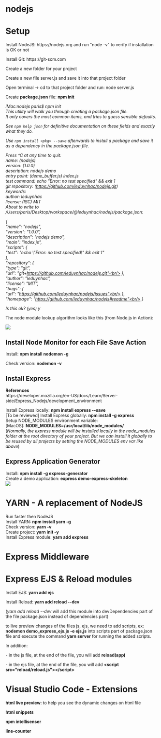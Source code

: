 # nodejs
<h1>Setup</h1>
<p>Install NodeJS: https://nodejs.org and run "node -v" to verify if installation is OK or not</p>
<p>Install Git: https://git-scm.com</p>
<p>Create a new folder for your project</p>
<p>Create a new file server.js and save it into that project folder</p>
<p>Open terminal -> cd to that project folder and run: node server.js</p>
<p>Create <b>package.json</b> file: <b>npm init</b></p>
<p><i>
iMac:nodejs paris$ npm init<br/>
This utility will walk you through creating a package.json file.<br/>
It only covers the most common items, and tries to guess sensible defaults.<br/>

See `npm help json` for definitive documentation on these fields
and exactly what they do.<br/>

Use `npm install <pkg> --save` afterwards to install a package and
save it as a dependency in the package.json file.<br/>

Press ^C at any time to quit.<br/>
name: (nodejs)<br/>
version: (1.0.0)<br/>
description: nodejs demo<br/>
entry point: (demo_buffer.js) index.js<br/>
test command: echo \"Error: no test specified\" && exit 1<br/>
git repository: (https://github.com/leduynhac/nodejs.git)<br/>
keywords:<br/>
author: leduynhac<br/>
license: (ISC) MIT<br/>
About to write to /Users/paris/Desktop/workspace/@leduynhac/nodejs/package.json:<br/>

{<br/>
  "name": "nodejs",<br/>
  "version": "1.0.0",<br/>
  "description": "nodejs demo",<br/>
  "main": "index.js",<br/>
  "scripts": {<br/>
    "test": "echo \\\"Error: no test specified\\\" && exit 1"<br/>
  },<br/>
  "repository": {<br/>
    "type": "git",<br/>
    "url": "git+https://github.com/leduynhac/nodejs.git"<br/>
  },<br/>
  "author": "leduynhac",<br/>
  "license": "MIT",<br/>
  "bugs": {<br/>
    "url": "https://github.com/leduynhac/nodejs/issues"<br/>
  },<br/>
  "homepage": "https://github.com/leduynhac/nodejs#readme"<br/>
}<br/>


Is this ok? (yes) y  <br/>
</i></p>
<p>The node module lookup algorithm looks like this (from Node.js in Action):</p>
<img src="https://lh3.googleusercontent.com/t647e3CPariM1ZbOLuwby1jECE7FyQtS1MWGaZS2mshlc-twZSjL765yKb22ydKujNGcXiwXBHhSULTIwNJpt5cA1CVKdLSjT_KTvniXLm3mUDH41SxUlciaCPvqq13rpwfouLr-uZpqpaaYNd6s51xkECgYt01YvKUlkbAtDa-vl9KHdx7RBFU0lztdeGH6EtDbXzTp7u9_c7G8Om9Ch7EWUWQ1XSp6dc_2Y4o-qQbm2PRX4Q6fF-JJIW9v1NqqA-DtI52oEa-2WEqU2lr_wr6xOfzwXt82fAgXEd9Cw96eaWXTsHGiXOjjJ56IWyjdd4h7dfi8hYgZQ3XBtPp3G0RgZ-iWL8gKw5jVVkaMvQzodKPa7ldz1iyDma-qTaz0t8Lwi9o9LEkN50qJNsI7akeA5Ys178OyOSwQwkC7nl-FdwEcGR9yMMr7mI8T0yZZXJx5Sqx06V9MtdNMUlFrDagAvuDAQ1uelWlTH2JB_K8JWldeuy0harXqAl0rjpv910doEPXl6zOD-w5v99DNJavbBviJf7J3tzp1mmgG1q0ljqV_hh9YkSW1kRAwjOFKhkx6MVk-IOiaVnAoX0cifIbSlAcVWkzGUnVPfQ=w655-h686-no"/> 
<h2>Install Node Monitor for each File Save Action</h2>
<p>Install: <b>npm install nodemon -g</b></p>
<p>Check version: <b>nodemon -v</b></p>
<h2>Install Express</h2>
<p>
<b>References</b><br/>
https://developer.mozilla.org/en-US/docs/Learn/Server-side/Express_Nodejs/development_environment<br/>
</p>
<p>
Install Express locally: <b>npm install express --save</b><br/>
[To be reviewed] Install Express globally: <b>npm install -g express</b><br/>
Setup NODE_MODULES environment variable:<br/>
[MacOS]: <b>NODE_MODULES=/usr/local/lib/node_modules/</b><br/>
(<i>Normally, the express module will be installed locally in the node_modules folder at the root directory of your project. But we can install it globally to be reused by all projects by setting the NODE_MODULES env var like above</i>)<br/>  
</p>
<h2>Express Application Generator</h2>
Install: <b>npm install -g express-generator</b><br/>
Create a demo application: <b>express demo-express-skeleton</b><br/>
<img src="https://lh3.googleusercontent.com/dx7diPCtD_WfKlod0QSGNOfQLOO1GTs1a4Kp-1aZvhKyVBvGVtX1v8j_IMsx67baYkMCvvZ94Tq2_VTYn0xp_shE9-ZMEnq4nRXsvG-ftGCdYkBAxdbkNRCeitrw-u3geNcVZEmbqc7YgoDZ3jCjSQha-Z2RSCy8DwnZhdz_dC3GgnMq6SrK6L3oIBGjCnPoGQHl7CBmbMH9YWfltMASPddchTrTwf8pHwd8ZSFkw77nZh02lAscmsLlhL1JcY30obiiIz-ujf5iNlqfB-g4bsn1vgQBd_FRWAgW1pBfYZ-kGggSSUksCoEiOujBsr2Imk9ToK9OSiQlPFiWbvMA8jqYQYrj6nj-Q0witNuDj17ycFVBrIy10pjl3YautxKKlcsPHqX4OMzj93vgr1U--82ogLaeX6rLZfXK3Eb66h3E0x3gn7TmrOP__LgJnk8kcYdC1Qz0EqaCl5Syn1yiPNHVQ-2sew6KOarkmCga68mjNKs1ZNcZ-BZYmh6ZpnQ6W82LoAftEOouY2jPy7vsXe9HERdwLVdcmkjSLK9wh9ReOq_todryoFJzztRMui598uTPI_OXSSqfQUl-UgRJQAHNZqL_vXGBrMZkoQ=w2176-h1534-no" />
<h1>YARN - A replacement of NodeJS</h1>
Run faster then NodeJS<br/>
Install YARN: <b>npm install yarn -g</b><br/>
Check version: <b>yarn -v</b><br/>
Create project: <b>yarn init -y</b><br/>
Install Express module: <b>yarn add express</b><br/>
<h1>Express Middleware</h1>
<h1>Express EJS & Reload modules</h1>
<p>Install EJS: <b>yarn add ejs</b></p>
<p>Install Reload: <b>yarn add reload --dev</b></p>
<p>(<i>yarn add reload --dev</i> will add this module into devDependencies part of the file package.json instead of dependencies part)</p>
<p>to live preview changes of the files js, ejs, we need to add scripts, ex: <b>nodemon demo_express_ejs.js -e ejs,js</b> into scripts part of package.json file and execute the command <b>yarn server</b> for running the added scripts.</p>
<p>In addition:</p>
<p>- in the js file, at the end of the file, you will add <b>reload(app)</b></p>
<p>- in the ejs file, at the end of the file, you will add <b>&lt;script src="reload/reload.js"&gt;&lt;/script&gt;</b></p>
<h1>Visual Studio Code - Extensions</h1>
<p><b>html live preview</b>: to help you see the dynamic changes on html file</p>
<p><b>html snippets</b></p>
<p><b>npm intellisenser</b></p>
<p><b>line-counter</b></p>
